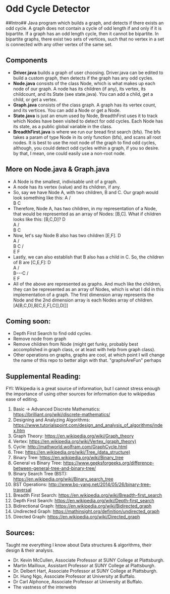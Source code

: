# Odd Cycle Detector

##Intro##
Java program which builds a graph, and detects if there exists an odd cycle.
A graph does not contain a cycle of odd length if and only if it is bipartite.
If a graph has an odd length cycle, then it cannot be bipartite. In bipartite graphs, there exist two sets of vertices, such that no vertex in a set is connected with any other vertex of the same set.

## Components
- **Driver.java** builds a graph of user choosing. Driver.java can be edited to build a custom graph, then detects if the graph has any odd cycles.
- **Node.java** consists of the class Node, which is what makes up each node of our graph. A node has its children (if any), its vertex, its childcount, and its State (see state.java). You can add a child, get a child, or get a vertex.
- **Graph.java** consists of the class graph. A graph has its vertex count, and its vertices. You can add a Node or get a Node.
- **State.java** is just an enum used by Node, BreadthFirst uses it to track which Nodes have been visited to detect for odd cycles. Each Node has its state, as a public global variable in the class.
- **BreadthFirst.java** is where we run our bread first search (bfs). The bfs takes a param of type Node in its only function (bfs), and scans all root nodes. It is best to use the root node of the graph to find odd cycles, although, you could detect odd cycles within a graph, if you so desire. by that, I mean, one could easily use a non-root node.

## More on Node.java & Graph.java
- A Node is the smallest, indivisable unit of a graph.
- A node has its vertex (value) and its children, if any.
- So, say we have Node A, with two children, B and C. Our graph would look something like this:
                  A
                 / \
                B   C
- Therefore, Node A, has two children, in my representation of a Node, that would be represented as an array of Nodes: [B,C]. What if children looks like this: [B,C,D]?
                    D 
                     \
                      A
                     / \
                    B   C
- Now, let's say Node B also has two children [E,F].
                    D 
                     \
                      A
                     / \
                    B   C
                   / \
                  E   F
- Lastly, we can also establish that B also has a child in C. So, the children of B are [C,E,F]:
                    D 
                     \
                      A
                     / \
                    B---C
                   / \
                  E   F
- All of the above are represented as graphs. And much like the children, they can be represented as an array of Nodes, which is what I did in this implementation of a graph. The first dimension array represents the Node and the 2nd dimension array is each Nodes array of children. [A[B,C,D],B[C,E,F],C[],D[]]




## Coming soon:
- Depth First Search to find odd cycles.
- Remove node from graph
- Remove children from Node (might get funky, probably best accomplished in graph class, or at least with help from graph class).
- Other operations on graphs, graphs are cool, at which point I will change the name of this repo to better align with that. "graphsAreFun" perhaps

## Supplemental Reading:
FYI: Wikipedia is a great source of information, but I cannot stress enough the importance of using other sources for information due to wikipedias ease of editing.

1. Basic -> Advanced Discrete Mathematics: https://brilliant.org/wiki/discrete-mathematics/
2. Designing and Analyzing Algorithms: https://www.tutorialspoint.com/design_and_analysis_of_algorithms/index.htm
3. Graph Theory: https://en.wikipedia.org/wiki/Graph_theory
4. Vertex: https://en.wikipedia.org/wiki/Vertex_(graph_theory)
5. Cycle: http://mathworld.wolfram.com/GraphCycle.html
6. Tree: https://en.wikipedia.org/wiki/Tree_(data_structure)
7. Binary Tree: https://en.wikipedia.org/wiki/Binary_tree
8. General vs Binary Tree: https://www.geeksforgeeks.org/difference-between-general-tree-and-binary-tree/
9. Binary Search Tree (BST): https://en.wikipedia.org/wiki/Binary_search_tree
10. BST Operations: http://www.bo-yang.net/2014/05/26/binary-tree-traversal
11. Breadth First Search: https://en.wikipedia.org/wiki/Breadth-first_search
12. Depth First Search: https://en.wikipedia.org/wiki/Depth-first_search
13. Bidirectional Graph: https://en.wikipedia.org/wiki/Bidirected_graph
14. Undirected Graph: https://mathinsight.org/definition/undirected_graph
15. Directed Graph: https://en.wikipedia.org/wiki/Directed_graph

## Sources:
Taught me everything I know about Data structures & algorithms, their design & their analysis.
- Dr. Kevin McCullen, Associate Professor at SUNY College at Plattsburgh.
- Martin Mailloux, Assistant Professor at SUNY College at Plattsburgh.
- Dr. Delbert Hart, Associate Professor at SUNY College at Plattsburgh.
- Dr. Hung Ngo, Associate Professor at University at Buffalo.
- Dr Carl Alphonce, Associate Professor at University at Buffalo.
- The vastness of the interwebs